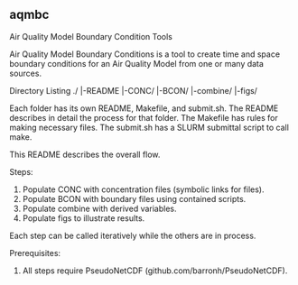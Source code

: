 aqmbc
-----

Air Quality Model Boundary Condition Tools

Air Quality Model Boundary Conditions is a tool to create time and space
boundary conditions for an Air Quality Model from one or many data sources.

Directory Listing
./
 |-README
 |-CONC/
 |-BCON/
 |-combine/
 |-figs/

Each folder has its own README, Makefile, and submit.sh. The README describes
in detail the process for that folder. The Makefile has rules for making
necessary files. The submit.sh has a SLURM submittal script to call make.

This README describes the overall flow.

Steps:
1. Populate CONC with concentration files (symbolic links for files).
2. Populate BCON with boundary files using contained scripts.
3. Populate combine with derived variables.
4. Populate figs to illustrate results.

Each step can be called iteratively while the others are in process.

Prerequisites:
 1. All steps require PseudoNetCDF (github.com/barronh/PseudoNetCDF).
